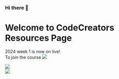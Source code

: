 ### Hi there 👋

# Welcome to CodeCreators Resources Page

2024 week 1 is now on live! <br>
To join the course [![](https://img.shields.io/badge/Sign_up-A560E8?style=for-the-badge&logo=web&logoColor=white)](https://github.com/ccsheff24)

[![](https://img.shields.io/badge/linkedin-006699?style=for-the-badge&logo=linkedin&logoColor=white)](https://www.linkedin.com/school/ccsheff)<br>
[![](https://img.shields.io/badge/2024_course_resource-FFFFFF?style=for-the-badge&logo=website&logoColor=white)](https://github.com/ccsheff24)
<!--
**ccsheff/ccsheff** is a ✨ _special_ ✨ repository because its `README.md` (this file) appears on your GitHub profile.

Here are some ideas to get you started:

- 🔭 I’m currently working on ...
- 🌱 I’m currently learning ...
- 👯 I’m looking to collaborate on ...
- 🤔 I’m looking for help with ...
- 💬 Ask me about ...
- 📫 How to reach me: ...
- 😄 Pronouns: ...
- ⚡ Fun fact: ...
-->
